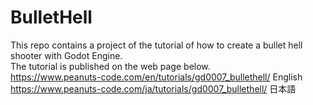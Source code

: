 # BulletHell
This repo contains a project of the tutorial of how to create a bullet hell shooter with Godot Engine.<br>
The tutorial is published on the web page below.<br>
https://www.peanuts-code.com/en/tutorials/gd0007_bullethell/ English<br>
https://www.peanuts-code.com/ja/tutorials/gd0007_bullethell/ 日本語<br>


